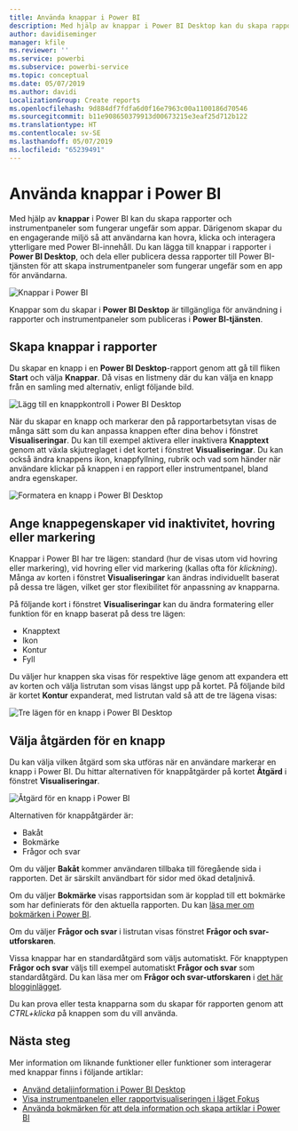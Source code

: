 ```yaml
---
title: Använda knappar i Power BI
description: Med hjälp av knappar i Power BI Desktop kan du skapa rapporter och instrumentpaneler som fungerar som appar, och fördjupa interaktionen med användare
author: davidiseminger
manager: kfile
ms.reviewer: ''
ms.service: powerbi
ms.subservice: powerbi-service
ms.topic: conceptual
ms.date: 05/07/2019
ms.author: davidi
LocalizationGroup: Create reports
ms.openlocfilehash: 9d884df7fdfa6d0f16e7963c00a1100186d70546
ms.sourcegitcommit: b11e908650379913d00673215e3eaf25d712b122
ms.translationtype: HT
ms.contentlocale: sv-SE
ms.lasthandoff: 05/07/2019
ms.locfileid: "65239491"
---
```

# <a name="using-buttons-in-power-bi"></a>Använda knappar i Power BI
Med hjälp av **knappar** i Power BI kan du skapa rapporter och instrumentpaneler som fungerar ungefär som appar. Därigenom skapar du en engagerande miljö så att användarna kan hovra, klicka och interagera ytterligare med Power BI-innehåll. Du kan lägga till knappar i rapporter i **Power BI Desktop**, och dela eller publicera dessa rapporter till Power BI-tjänsten för att skapa instrumentpaneler som fungerar ungefär som en app för användarna.

![Knappar i Power BI](media/desktop-buttons/desktop-buttons_01.png)

Knappar som du skapar i **Power BI Desktop** är tillgängliga för användning i rapporter och instrumentpaneler som publiceras i **Power BI-tjänsten**.

## <a name="creating-buttons-in-reports"></a>Skapa knappar i rapporter
Du skapar en knapp i en **Power BI Desktop**-rapport genom att gå till fliken **Start** och välja **Knappar**. Då visas en listmeny där du kan välja en knapp från en samling med alternativ, enligt följande bild. 

![Lägg till en knappkontroll i Power BI Desktop](media/desktop-buttons/desktop-buttons_02.png)

När du skapar en knapp och markerar den på rapportarbetsytan visas de många sätt som du kan anpassa knappen efter dina behov i fönstret **Visualiseringar**. Du kan till exempel aktivera eller inaktivera **Knapptext** genom att växla skjutreglaget i det kortet i fönstret **Visualiseringar**. Du kan också ändra knappens ikon, knappfyllning, rubrik och vad som händer när användare klickar på knappen i en rapport eller instrumentpanel, bland andra egenskaper.

![Formatera en knapp i Power BI Desktop](media/desktop-buttons/desktop-buttons_03.png)

## <a name="set-button-properties-when-idle-hovered-over-or-selected"></a>Ange knappegenskaper vid inaktivitet, hovring eller markering

Knappar i Power BI har tre lägen: standard (hur de visas utom vid hovring eller markering), vid hovring eller vid markering (kallas ofta för *klickning*). Många av korten i fönstret **Visualiseringar** kan ändras individuellt baserat på dessa tre lägen, vilket ger stor flexibilitet för anpassning av knapparna.

På följande kort i fönstret **Visualiseringar** kan du ändra formatering eller funktion för en knapp baserat på dess tre lägen:

* Knapptext
* Ikon
* Kontur
* Fyll

Du väljer hur knappen ska visas för respektive läge genom att expandera ett av korten och välja listrutan som visas längst upp på kortet. På följande bild är kortet **Kontur** expanderat, med listrutan vald så att de tre lägena visas:

![Tre lägen för en knapp i Power BI Desktop](media/desktop-buttons/desktop-buttons_04.png)


## <a name="select-the-action-for-a-button"></a>Välja åtgärden för en knapp

Du kan välja vilken åtgärd som ska utföras när en användare markerar en knapp i Power BI. Du hittar alternativen för knappåtgärder på kortet **Åtgärd** i fönstret **Visualiseringar**.

![Åtgärd för en knapp i Power BI](media/desktop-buttons/desktop-buttons_05.png)

Alternativen för knappåtgärder är:

* Bakåt
* Bokmärke
* Frågor och svar

Om du väljer **Bakåt** kommer användaren tillbaka till föregående sida i rapporten. Det är särskilt användbart för sidor med ökad detaljnivå.

Om du väljer **Bokmärke** visas rapportsidan som är kopplad till ett bokmärke som har definierats för den aktuella rapporten. Du kan [läsa mer om bokmärken i Power BI](desktop-bookmarks.md). 

Om du väljer **Frågor och svar** i listrutan visas fönstret **Frågor och svar-utforskaren**. 

Vissa knappar har en standardåtgärd som väljs automatiskt. För knapptypen **Frågor och svar** väljs till exempel automatiskt **Frågor och svar** som standardåtgärd. Du kan läsa mer om **Frågor och svar-utforskaren** i [det här blogginlägget](https://powerbi.microsoft.com/blog/power-bi-desktop-april-2018-feature-summary/#Q&AExplorer).

Du kan prova eller testa knapparna som du skapar för rapporten genom att *CTRL+klicka* på knappen som du vill använda. 

## <a name="next-steps"></a>Nästa steg
Mer information om liknande funktioner eller funktioner som interagerar med knappar finns i följande artiklar:

* [Använd detaljinformation i Power BI Desktop](desktop-drillthrough.md)
* [Visa instrumentpanelen eller rapportvisualiseringen i läget Fokus](consumer/end-user-focus.md)
* [Använda bokmärken för att dela information och skapa artiklar i Power BI](desktop-bookmarks.md)


